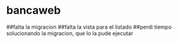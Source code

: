 # bancaweb
##falta la migracion
##falta la vista para el listado
##perdi tiempo solucionando la migracion, que lo la pude ejecutar